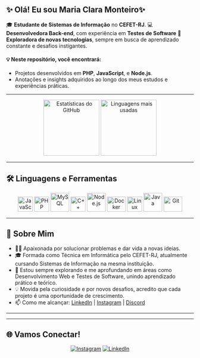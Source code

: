 ## ✨ Olá! Eu sou Maria Clara Monteiro✨  

🎓 **Estudante de Sistemas de Informação** no **CEFET-RJ**.
💻 **Desenvolvedora Back-end**, com experiência em **Testes de Software**
🌱 **Exploradora de novas tecnologias**, sempre em busca de aprendizado constante e desafios instigantes.  

#### 💡 Neste repositório, você encontrará:  
- Projetos desenvolvidos em **PHP**, **JavaScript**, e **Node.js**.  
- Anotações e insights adquiridos ao longo dos meus estudos e experiências práticas.  

---

<div align="center">  
  <img src="https://github-readme-stats.vercel.app/api?username=mariaclaramonteirop&show_icons=true&theme=dracula&include_all_commits=true&count_private=true" alt="Estatísticas do GitHub" height="150em">  
  <img src="https://github-readme-stats.vercel.app/api/top-langs/?username=mariaclaramonteirop&layout=compact&langs_count=7&theme=dracula" alt="Linguagens mais usadas" height="150em">  
</div>  

<!--<p align="center">  
  <a href="https://github.com/ryo-ma/github-profile-trophy"><img src="https://github-profile-trophy.vercel.app/?username=mariaclaramonteirop&theme=radical&column=4&margin-w=15&margin-h=15" alt="Troféus do GitHub" /></a>  
</p>-->  

---

## 🛠️ Linguagens e Ferramentas  

<div align="center">  
  <img src="https://cdn.jsdelivr.net/gh/devicons/devicon/icons/javascript/javascript-plain.svg" alt="JavaScript" height="40" width="40">  
  <img src="https://cdn.jsdelivr.net/gh/devicons/devicon/icons/php/php-original.svg" alt="PHP" height="40" width="40">  
  <img src="https://cdn.jsdelivr.net/gh/devicons/devicon/icons/mysql/mysql-plain-wordmark.svg" alt="MySQL" height="50" width="50">  
  <img src="https://cdn.jsdelivr.net/gh/devicons/devicon/icons/cplusplus/cplusplus-original.svg" alt="C++" height="40" width="40">  
  <img src="https://cdn.jsdelivr.net/gh/devicons/devicon/icons/nodejs/nodejs-original-wordmark.svg" alt="Node.js" height="50" width="50">  
  <img src="https://cdn.jsdelivr.net/gh/devicons/devicon/icons/docker/docker-original-wordmark.svg" alt="Docker" height="40" width="50">  
  <img src="https://cdn.jsdelivr.net/gh/devicons/devicon/icons/linux/linux-original.svg" alt="Linux" height="40" width="40">  
  <img src="https://cdn.jsdelivr.net/gh/devicons/devicon/icons/java/java-original-wordmark.svg" alt="Java" height="50" width="50">  
  <img src="https://cdn.jsdelivr.net/gh/devicons/devicon/icons/git/git-original.svg" alt="Git" height="40" width="50">  
</div>  

---
## 📝 Sobre Mim
- 👩‍💻 Apaixonada por solucionar problemas e dar vida a novas ideias.
- 🎓 Formada como Técnica em Informática pelo CEFET-RJ, atualmente cursando Sistemas de Informação na mesma instituição.
- 🌱 Estou sempre explorando e me aprofundando em áreas como Desenvolvimento Web e Testes de Software, unindo aprendizado prático e teórico.
- 💡 Movida pela curiosidade e por novos desafios, acredito que cada projeto é uma oportunidade de crescimento.  
- 📫 Como me alcançar: [LinkedIn](https://www.linkedin.com/in/mariaclaramonteirop) | [Instagram](https://instagram.com/mariaclaramonteirop) | [Discord](https://discord.gg/mariaclaramonteiro#3271)  

---
<!-- 
## 🚀 Projetos em Destaque  

- **[Projeto 1](#):** Gerenciador de tarefas com integração de API e banco de dados.  
- **[Projeto 2](#):** Aplicativo de previsão de gastos e gerenciamento financeiro (Swift + Node.js).  
- **[Projeto 3](#):** Blog dinâmico utilizando PHP e MySQL.   -->

---

## 🌐 Vamos Conectar!  

<div align="center">  
  <a href="https://instagram.com/mariaclaramonteirop" target="_blank"><img src="https://img.shields.io/badge/-Instagram-%23E4405F?style=for-the-badge&logo=instagram&logoColor=white" alt="Instagram"></a>  
  <a href="https://www.linkedin.com/in/mariaclaramonteirop/" target="_blank"><img src="https://img.shields.io/badge/-LinkedIn-0A66C2?style=for-the-badge&logo=linkedin&logoColor=white" alt="LinkedIn"></a>  
</div>  

